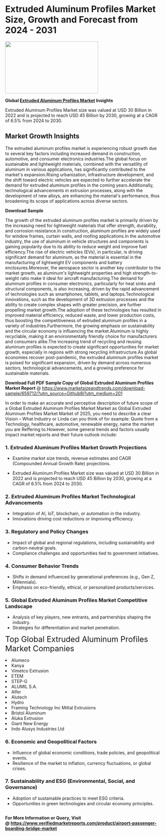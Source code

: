 <H1>Extruded Aluminum Profiles Market Size, Growth and Forecast from 2024 - 2031</H1><img class="aligncenter size-medium wp-image-584254" src="https://thirdeyenews.in/wp-content/uploads/2024/09/Global-Market-Research-300x168.jpeg" alt="" width="300" height="168" /><p><strong>Global&nbsp;<a href="https://www.marketsizeandtrends.com/download-sample/659712/?utm_source=Github8j?utm_medium=201">Extruded Aluminum Profiles Market</a> Insights</strong></p><p>Extruded Aluminum Profiles Market size was valued at USD 30 Billion in 2022 and is projected to reach USD 45 Billion by 2030, growing at a CAGR of 6.5% from 2024 to 2030.</p><p><h2>Market Growth Insights</h2> <p>The extruded aluminum profiles market is experiencing robust growth due to several key factors including increased demand in construction, automotive, and consumer electronics industries.The global focus on sustainable and lightweight materials, combined with the versatility of aluminum in various applications, has significantly contributed to the market's expansion.Rising urbanization, infrastructure development, and the shift toward electric vehicles are expected to further accelerate the demand for extruded aluminum profiles in the coming years.Additionally, technological advancements in extrusion processes, along with the development of new alloys, are enhancing the material's performance, thus broadening its scope of applications across diverse sectors.</p> <p><strong>Download Sample</strong></p> <p>The growth of the extruded aluminum profiles market is primarily driven by the increasing need for lightweight materials that offer strength, durability, and corrosion resistance.In construction, aluminum profiles are widely used for window frames, curtain walls, and roofing applications.In the automotive industry, the use of aluminum in vehicle structures and components is gaining popularity due to its ability to reduce weight and improve fuel efficiency.The rise of electric vehicles (EVs), in particular, is driving significant demand for aluminum, as the material is essential in the manufacturing of lightweight EV components and battery enclosures.Moreover, the aerospace sector is another key contributor to the market growth, as aluminum's lightweight properties and high strength-to-weight ratio make it ideal for aircraft manufacturing.The demand for aluminum profiles in consumer electronics, particularly for heat sinks and structural components, is also increasing, driven by the rapid advancement of technologies such as smartphones, tablets, and laptops.Technological innovations, such as the development of 3D extrusion processes and the ability to create complex shapes with greater precision, are further propelling market growth.The adoption of these technologies has resulted in improved material efficiency, reduced waste, and lower production costs, thus boosting the competitiveness of extruded aluminum profiles in a variety of industries.Furthermore, the growing emphasis on sustainability and the circular economy is influencing the market.Aluminum is highly recyclable, making it an environmentally friendly choice for manufacturers and consumers alike.The increasing trend of recycling and reusing aluminum profiles is expected to create significant opportunities for market growth, especially in regions with strong recycling infrastructure.As global economies recover post-pandemic, the extruded aluminum profiles market is poised for significant expansion, driven by demand across numerous sectors, technological advancements, and a growing preference for sustainable materials.<p><span class=""><strong>Download Full PDF Sample Copy of Global Extruded Aluminum Profiles Market Report</strong> @ <a href="https://www.marketsizeandtrends.com/download-sample/659712/?utm_source=Github8j?utm_medium=201" target="_blank">https://www.marketsizeandtrends.com/download-sample/659712/?utm_source=Github8j?utm_medium=201</a></span></p><p>In order to make an accurate and perceptive description of future scope of a Global&nbsp;Extruded Aluminum Profiles Market Market as Global&nbsp;Extruded Aluminum Profiles Market Market of 2025, you need to describe a clear Vision &ndash; What Industry or Linda can you think of for example: Quote from a Technology, healthcare, automotive, renewable energy, name the market you are Reffering to.However, some general trends and factors usually impact market reports and their future outlook include:</p><h3>1.&nbsp;<strong>Extruded Aluminum Profiles Market Growth Projections</strong></h3><ul><li>Examine market size trends, revenue estimates and CAGR (Compounded Annual Growth Rate) projections.</li><li><p>Extruded Aluminum Profiles Market size was valued at USD 30 Billion in 2022 and is projected to reach USD 45 Billion by 2030, growing at a CAGR of 6.5% from 2024 to 2030.</p></li></ul><h3>2.&nbsp;<strong>Extruded Aluminum Profiles Market Technological Advancements</strong></h3><ul><li>Integration of AI, IoT, blockchain, or automation in the industry.</li><li>Innovations driving cost reductions or improving efficiency.</li></ul><h3>3.&nbsp;<strong>Regulatory and Policy Changes</strong></h3><ul><li>Impact of global and regional regulations, including sustainability and carbon-neutral goals.</li><li>Compliance challenges and opportunities tied to government initiatives.</li></ul><h3>4.&nbsp;<strong>Consumer Behavior Trends</strong></h3><ul><li>Shifts in demand influenced by generational preferences (e.g., Gen Z, Millennials).</li><li>Emphasis on eco-friendly, ethical, or personalized products/services.</li></ul><h3>5.&nbsp;<strong>Global Extruded Aluminum Profiles Market Competitive Landscape</strong></h3><ul><li>Analysis of key players, new entrants, and partnerships shaping the industry.</li><li>Strategies for differentiation and market penetration.</li></ul><p data-pm-slice="1 1 []"><span style="color: inherit; font-family: inherit; font-size: 25px;">Top Global Extruded Aluminum Profiles Market Companies</span></p><div class="" data-test-id=""><p><li>Alumeco</li><li> Kanya</li><li> Vimetco Extrusion</li><li> ETEM</li><li> STEP-G</li><li> ALUMIL S.A.</li><li> Alfer</li><li> Alutech</li><li> Hydro</li><li> Framing Technology Inc Mittal Extrusions</li><li> Bristol Aluminum</li><li> Aluka Extrusion</li><li> Giant New Energy</li><li> Indo Alusys Industries Ltd</li></p></div><h3>6.&nbsp;<strong>Economic and Geopolitical Factors</strong></h3><ul><li>Influence of global economic conditions, trade policies, and geopolitical events.</li><li>Resilience of the market to inflation, currency fluctuations, or global crises.</li></ul><h3>7.&nbsp;<strong>Sustainability and ESG (Environmental, Social, and Governance)</strong></h3><ul><li>Adoption of sustainable practices to meet ESG criteria.</li><li>Opportunities in green technologies and circular economy principles.</li></ul><h2><strong style="font-size: 14px;">For More Information or Query, Visit @&nbsp;</strong><a style="background-color: #ffffff; font-size: 14px;" href="https://www.marketsizeandtrends.com/report/extruded-aluminum-profiles-market/" target="_blank">https://www.verifiedmarketreports.com/product/airport-passenger-boarding-bridge-market</a></h2>